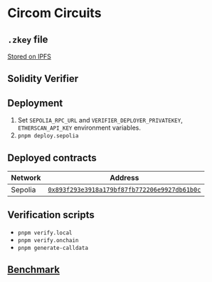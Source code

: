# Circom Circuits

## `.zkey` file

[Stored on IPFS](https://bafybeidvy5mfoxm57sze7juqnzafvkzpbspj4j2tdd3g6n6wss4o4mgnhe.ipfs.w3s.link/)

## Solidity Verifier

## Deployment

1. Set `SEPOLIA_RPC_URL` and `VERIFIER_DEPLOYER_PRIVATEKEY`, `ETHERSCAN_API_KEY` environment variables.
2. `pnpm deploy.sepolia`

## Deployed contracts

| Network | Address                                                                                                                              |
| ------- | ------------------------------------------------------------------------------------------------------------------------------------ |
| Sepolia | [`0x893f293e3918a179bf87fb772206e9927db61b0c`](https://sepolia.etherscan.io/address/0x893f293e3918a179bf87fb772206e9927db61b0c#code) |

## Verification scripts

- `pnpm verify.local`
- `pnpm verify.onchain`
- `pnpm generate-calldata`

## [Benchmark](./benchmark)